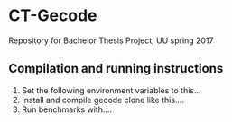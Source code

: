# CT-Gecode
Repository for Bachelor Thesis Project, UU spring 2017

## Compilation and running instructions
1. Set the following environment variables to this...
2. Install and compile gecode clone like this....
3. Run benchmarks with....
